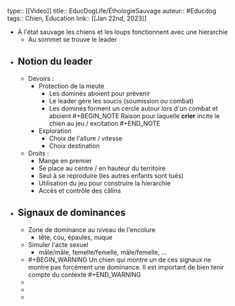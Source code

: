 type:: [[Video]]
title:: EducDogLife/ÉthologieSauvage
auteur:: #Educdog 
tags:: Chien, Education
link::
[[Jan 22nd, 2023]]

- À l'état sauvage les chiens et les loups fonctionnent avec une hierarchie
	- Au sommet se trouve le leader
- ## Notion du leader
	- Devoirs :
		- Protection de la meute
			- Les dominés aboient pour prévenir
			- Le leader gère les soucis (soumission ou combat)
			- Les dominés forment un cercle autour lors d'un combat et aboient
			  #+BEGIN_NOTE
			  Raison pour laquelle **crier** incite le chien au jeu / excitation
			  #+END_NOTE
		- Exploration
			- Choix de l'allure / vitesse
			- Choix destination
	- Droits :
		- Mange en premier
		- Se place au centre / en hauteur du territoire
		- Seul à se reproduire (les autres enfants sont tués)
		- Utilisation du jeu pour construire la hierarchie
		- Accès et contrôle des câlins
- ## Signaux de dominances
	- Zone de dominance au niveau de l'encolure
		- tête, cou, épaules, nuque
	- Simuler l'acte sexuel
		- mâle/mâle, femelle/femelle, mâle/femelle, ...
	- #+BEGIN_WARNING
	  Un chien qui montre un de ces signaux ne montre pas forcément une dominance. 
	  Il est important de bien tenir compte du contexte
	  #+END_WARNING
	-
	-
	-